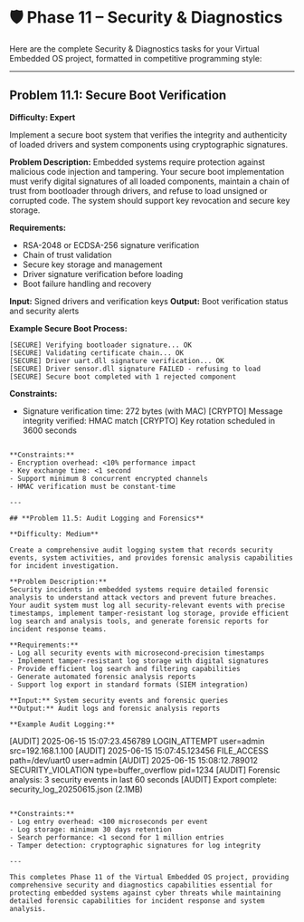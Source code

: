 # 🛡️ Phase 11 – Security & Diagnostics

Here are the complete Security & Diagnostics tasks for your Virtual Embedded OS project, formatted in competitive programming style:

---

## **Problem 11.1: Secure Boot Verification**

**Difficulty: Expert**

Implement a secure boot system that verifies the integrity and authenticity of loaded drivers and system components using cryptographic signatures.

**Problem Description:**
Embedded systems require protection against malicious code injection and tampering. Your secure boot implementation must verify digital signatures of all loaded components, maintain a chain of trust from bootloader through drivers, and refuse to load unsigned or corrupted code. The system should support key revocation and secure key storage.

**Requirements:**
- RSA-2048 or ECDSA-256 signature verification
- Chain of trust validation
- Secure key storage and management
- Driver signature verification before loading
- Boot failure handling and recovery

**Input:** Signed drivers and verification keys
**Output:** Boot verification status and security alerts

**Example Secure Boot Process:**
```
[SECURE] Verifying bootloader signature... OK
[SECURE] Validating certificate chain... OK  
[SECURE] Driver uart.dll signature verification... OK
[SECURE] Driver sensor.dll signature FAILED - refusing to load
[SECURE] Secure boot completed with 1 rejected component
```

**Constraints:**
- Signature verification time:  272 bytes (with MAC)
[CRYPTO] Message integrity verified: HMAC match
[CRYPTO] Key rotation scheduled in 3600 seconds
```

**Constraints:**
- Encryption overhead: <10% performance impact
- Key exchange time: <1 second
- Support minimum 8 concurrent encrypted channels
- HMAC verification must be constant-time

---

## **Problem 11.5: Audit Logging and Forensics**

**Difficulty: Medium**

Create a comprehensive audit logging system that records security events, system activities, and provides forensic analysis capabilities for incident investigation.

**Problem Description:**
Security incidents in embedded systems require detailed forensic analysis to understand attack vectors and prevent future breaches. Your audit system must log all security-relevant events with precise timestamps, implement tamper-resistant log storage, provide efficient log search and analysis tools, and generate forensic reports for incident response teams.

**Requirements:**
- Log all security events with microsecond-precision timestamps
- Implement tamper-resistant log storage with digital signatures
- Provide efficient log search and filtering capabilities
- Generate automated forensic analysis reports
- Support log export in standard formats (SIEM integration)

**Input:** System security events and forensic queries
**Output:** Audit logs and forensic analysis reports

**Example Audit Logging:**
```
[AUDIT] 2025-06-15 15:07:23.456789 LOGIN_ATTEMPT user=admin src=192.168.1.100
[AUDIT] 2025-06-15 15:07:45.123456 FILE_ACCESS path=/dev/uart0 user=admin
[AUDIT] 2025-06-15 15:08:12.789012 SECURITY_VIOLATION type=buffer_overflow pid=1234
[AUDIT] Forensic analysis: 3 security events in last 60 seconds
[AUDIT] Export complete: security_log_20250615.json (2.1MB)
```

**Constraints:**
- Log entry overhead: <100 microseconds per event
- Log storage: minimum 30 days retention
- Search performance: <1 second for 1 million entries
- Tamper detection: cryptographic signatures for log integrity

---

This completes Phase 11 of the Virtual Embedded OS project, providing comprehensive security and diagnostics capabilities essential for protecting embedded systems against cyber threats while maintaining detailed forensic capabilities for incident response and system analysis.